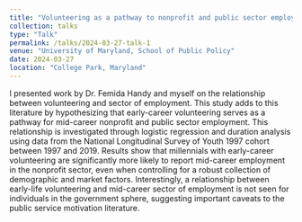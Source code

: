 ```yaml
---
title: "Volunteering as a pathway to nonprofit and public sector employment: An analysis of millennials"
collection: talks
type: "Talk"
permalink: /talks/2024-03-27-talk-1
venue: "University of Maryland, School of Public Policy"
date: 2024-03-27
location: "College Park, Maryland"
---
```


I presented work by Dr. Femida Handy and myself on the relationship between volunteering and sector of employment. This study adds to this literature by hypothesizing that early-career volunteering serves as a pathway for mid-career nonprofit and public sector employment. This relationship is investigated through logistic regression and duration analysis using data from the National Longitudinal Survey of Youth 1997 cohort between 1997 and 2019. Results show that millennials with early-career volunteering are significantly more likely to report mid-career employment in the nonprofit sector, even when controlling for a robust collection of demographic and market factors. Interestingly, a relationship between early-life volunteering and mid-career sector of employment is not seen for individuals in the government sphere, suggesting important caveats to the public service motivation literature.
